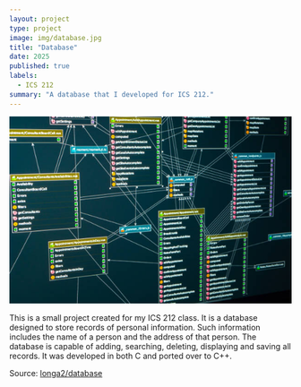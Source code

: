 ```yaml
---
layout: project
type: project
image: img/database.jpg
title: "Database"
date: 2025
published: true
labels:
  - ICS 212
summary: "A database that I developed for ICS 212."
---
```


<img class="img-fluid" src="../img/database.jpg">

This is a small project created for my ICS 212 class. It is a database designed to store records of personal information. Such information includes the name of a person and the address of that person. The database is capable of adding, searching, deleting, displaying and saving all records. It was developed in both C and ported over to C++.



Source: <a href="https://github.com/longa2/database"><i class="large github icon "></i>longa2/database</a>

